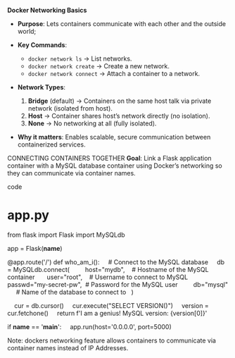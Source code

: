 **Docker Networking Basics**
- **Purpose**: Lets containers communicate with each other and the outside world;
- **Key Commands**:
    - `docker network ls` → List networks.
    - `docker network create` → Create a new network.
    - `docker network connect` → Attach a container to a network.    
- **Network Types**:
    1. **Bridge** (default) → Containers on the same host talk via private network (isolated from host).
    2. **Host** → Container shares host’s network directly (no isolation).
    3. **None** → No networking at all (fully isolated).
        
- **Why it matters**: Enables scalable, secure communication between containerized services.

CONNECTING CONTAINERS TOGETHER
**Goal**: Link a Flask application container with a MySQL database container using Docker’s networking so they can communicate via container names.

code 
# app.py

from flask import Flask
import MySQLdb

app = Flask(__name__)

@app.route('/')
def who_am_i():
    # Connect to the MySQL database
    db = MySQLdb.connect(
        host="mydb",    # Hostname of the MySQL container
       user="root",    # Username to connect to MySQL
        passwd="my-secret-pw",  # Password for the MySQL user
        db="mysql"      # Name of the database to connect to
    )

    cur = db.cursor()
    cur.execute("SELECT VERSION()")
    version = cur.fetchone()
    return f'I am a genius! MySQL version: {version[0]}'

if __name__ == '__main__':
    app.run(host='0.0.0.0', port=5000)


Note:
dockers networking feature allows containers to communicate via container names instead of IP Addresses.